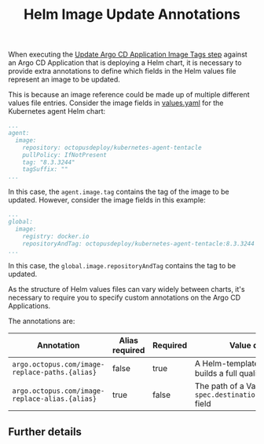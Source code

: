﻿---
layout: src/layouts/Default.astro
pubDate: 2025-09-15
modDate: 2025-09-15
title: Helm Image Update Annotations
description: What annotations are required to
navTitle: Helm Annotations
hideInThisSectionHeader: true
---

When executing the [Update Argo CD Application Image Tags step](/docs/argo-cd/steps#update-application-image-tags) against an Argo CD Application that is deploying a Helm chart,
it is necessary to provide extra annotations to define which fields in the Helm values file represent an image to be updated.

This is because an image reference could be made up of multiple different values file entries. Consider the image fields in [values.yaml](https://github.com/OctopusDeploy/helm-charts/blob/main/charts/kubernetes-agent/values.yaml) for the Kubernetes agent Helm chart:

```yaml
...
agent:
  image:
    repository: octopusdeploy/kubernetes-agent-tentacle
    pullPolicy: IfNotPresent
    tag: "8.3.3244"
    tagSuffix: ""
...
```
In this case, the `agent.image.tag` contains the tag of the image to be updated. However, consider the image fields in this example:

```yaml
...
global:
  image:
    registry: docker.io
    repositoryAndTag: octopusdeploy/kubernetes-agent-tentacle:8.3.3244
...
```
In this case, the `global.image.repositoryAndTag` contains the tag to be updated.

As the structure of Helm values files can vary widely between charts, it's necessary to require you to specify custom annotations on the Argo CD Applications.

The annotations are:

| Annotation                                     | Alias required | Required | Value description                                                                |
|------------------------------------------------|----------------|----------|----------------------------------------------------------------------------------|
| `argo.octopus.com/image-replace-paths.{alias}` | false          | true     | A Helm-template style string that builds a full qualified image name             |
| `argo.octopus.com/image-replace-alias.{alias}` | true           | false    | The path of a ValueFiles entry in the `spec.destinations.helm.valuesFiles` field |

## Further details